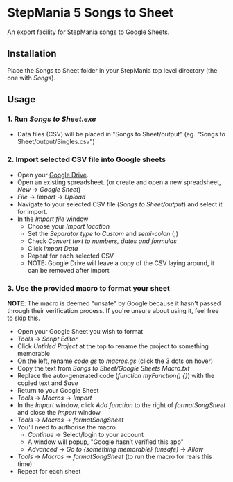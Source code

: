 # StepMania 5 Songs to Sheet

An export facility for StepMania songs to Google Sheets.

## Installation

Place the Songs to Sheet folder in your StepMania top level directory (the one with _Songs_).

## Usage

### 1. Run _Songs to Sheet.exe_
* Data files (CSV) will be placed in "Songs to Sheet/output" (eg. "Songs to Sheet/output/Singles.csv")

### 2. Import selected CSV file into Google sheets
* Open your [Google Drive](https://drive.google.com).
* Open an existing spreadsheet. (or create and open a new spreadsheet, _New_ -> _Google Sheet_)
* _File_ -> _Import_ -> _Upload_
* Navigate to your selected CSV file (_Songs to Sheet/output_) and select it for import.
* In the _Import file_ window
   * Choose your _Import location_
   * Set the _Separator type_ to _Custom_ and _semi-colon_ (;)
   * Check _Convert text to numbers, dates and formulas_
   * Click _Import Data_
   * Repeat for each selected CSV
   * NOTE: Google Drive will leave a copy of the CSV laying around, it can be removed after import

### 3. Use the provided macro to format your sheet
__NOTE__: The macro is deemed "unsafe" by Google because it hasn't passed through their verification process.
If you're unsure about using it, feel free to skip this.

* Open your Google Sheet you wish to format
* _Tools_ -> _Script Editor_
* Click _Untitled Project_ at the top to rename the project to something memorable
* On the left, rename _code.gs_ to _macros.gs_ (click the 3 dots on hover)
* Copy the text from _Songs to Sheet/Google Sheets Macro.txt_
* Replace the auto-generated code (_function myFunction() {}_) with the copied text and _Save_
* Return to your Google Sheet
* _Tools_ -> _Macros_ -> _Import_
* In the _Import_ window, click _Add function_ to the right of _formatSongSheet_ and close the _Import_ window
* _Tools_ -> _Macros_ -> _formatSongSheet_
* You'll need to authorise the macro
   * _Continue_ -> Select/login to your account
   * A window will popup, "Google hasn’t verified this app"
   * _Advanced_ -> _Go to {something memorable} (unsafe)_ -> _Allow_
* _Tools_ -> _Macros_ -> _formatSongSheet_ (to run the macro for reals this time)
* Repeat for each sheet
